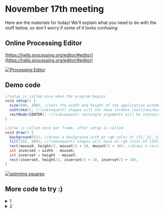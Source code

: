 # November 17th meeting

Here are the materials for today! We'll explain what you need to do with the stuff below, so don't worry if some of it looks confusing

## Online Processing Editor
[https://hello.processing.org/editor/#editor](https://hello.processing.org/editor/#editor)

[![Processing Editor](https://imgur.com/uggxDeW.png)](https://hello.processing.org/editor/#editor)


## Demo code
```java
//setup is called once when the program begins
void setup() {
  size(640, 360); //sets the width and height of the application window in pixels
  noStroke(); //(subsequent) shapes will not have strokes (outlines/borders)
  rectMode(CENTER); //(subsequent) rectangle arguments will be interpreted as (centerX, centerY, width, height)
}

//draw is called once per frame, after setup is called
void draw() {
  background(51); //draws a background with an rgb color of (51, 51, 51)
  fill(255, 204); //(subsequent) shapes will have an rgb color of (255, 255, 255) and an alpha (opacity) value of 204
  rect(mouseX, height/2, mouseY/2 + 10, mouseY/2 + 10); //draws a rectangle. mouseX, mouseY, width, and height are system variables
  int inverseX = width - mouseX;
  int inverseY = height - mouseY;
  rect(inverseX, height/2, inverseY/2 + 10, inverseY/2 + 10);
}
```

<a id="spinning squares" href="#spinning squares"><img alt="spinning squares" src="https://imgur.com/wCr45de.gif" /></a>

## More code to try :)
<details>
	<summary>1</summary>
	
	```java
	size(480, 270);
	background(0);
	noStroke();
	
	// No fourth argument means 100% opacity.
	fill(0, 0, 255);
	rect(0, 0, 240, 200);
	
	// 255 means 100% opacity.
	fill(255, 0, 0, 255);
	rect(0, 0, 480, 40);
	
	// 75% opacity.
	fill(255, 0, 0, 191);
	rect(0, 50, 480, 40);
	
	// 55% opacity.
	fill(255, 0, 0, 127);
	rect(0, 100, 480, 40);
	
	// 25% opacity.
	fill(255, 0, 0, 63);
	rect(0, 150, 480, 40);
	```
</details>
<details>
	<summary>2</summary> 
	hi
</details>